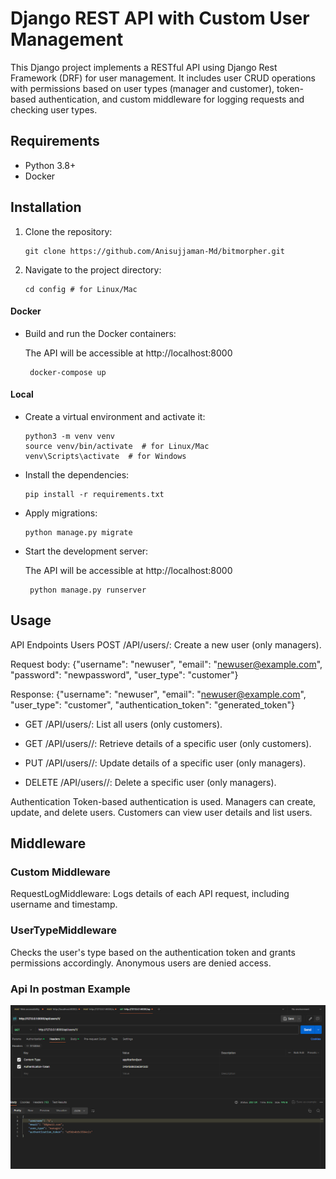 # Django REST API with Custom User Management

This Django project implements a RESTful API using Django Rest Framework (DRF) for user management. It includes user CRUD operations with permissions based on user types (manager and customer), token-based authentication, and custom middleware for logging requests and checking user types.

## Requirements

- Python 3.8+
- Docker

## Installation

1. Clone the repository:

   ```shell
   git clone https://github.com/Anisujjaman-Md/bitmorpher.git

   ```

2. Navigate to the project directory:

   ```shell
   cd config # for Linux/Mac

   ```

#### Docker

- Build and run the Docker containers:

  The API will be accessible at http://localhost:8000

  ```shell
   docker-compose up
  ```

#### Local

- Create a virtual environment and activate it:

  ```shell
  python3 -m venv venv
  source venv/bin/activate  # for Linux/Mac
  venv\Scripts\activate  # for Windows

  ```

- Install the dependencies:

  ```shell
  pip install -r requirements.txt

  ```

- Apply migrations:

  ```shell
  python manage.py migrate

  ```

- Start the development server:

  The API will be accessible at http://localhost:8000

  ```shell
   python manage.py runserver

  ```

## Usage

API Endpoints
Users
POST /API/users/: Create a new user (only managers).

Request body: {"username": "newuser", "email": "newuser@example.com", "password": "newpassword", "user_type": "customer"}

Response: {"username": "newuser", "email": "newuser@example.com", "user_type": "customer", "authentication_token": "generated_token"}

- GET /API/users/: List all users (only customers).

- GET /API/users/<username>/: Retrieve details of a specific user (only customers).

- PUT /API/users/<username>/: Update details of a specific user (only managers).

- DELETE /API/users/<username>/: Delete a specific user (only managers).

Authentication
Token-based authentication is used.
Managers can create, update, and delete users.
Customers can view user details and list users.

## Middleware

### Custom Middleware

RequestLogMiddleware: Logs details of each API request, including username and timestamp.

### UserTypeMiddleware

Checks the user's type based on the authentication token and grants permissions accordingly. Anonymous users are denied access.

### Api In postman Example

![alt text](image.png)
